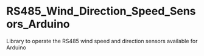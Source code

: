 # RS485_Wind_Direction_Speed_Sensors_Arduino
Library to operate the RS485 wind speed and direction sensors available for Arduino
